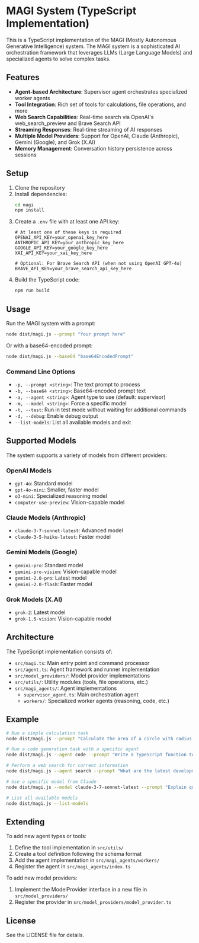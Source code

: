 # MAGI System (TypeScript Implementation)

This is a TypeScript implementation of the MAGI (Mostly Autonomous Generative Intelligence) system. The MAGI system is a sophisticated AI orchestration framework that leverages LLMs (Large Language Models) and specialized agents to solve complex tasks.

## Features

- **Agent-based Architecture**: Supervisor agent orchestrates specialized worker agents
- **Tool Integration**: Rich set of tools for calculations, file operations, and more
- **Web Search Capabilities**: Real-time search via OpenAI's web_search_preview and Brave Search API
- **Streaming Responses**: Real-time streaming of AI responses
- **Multiple Model Providers**: Support for OpenAI, Claude (Anthropic), Gemini (Google), and Grok (X.AI)
- **Memory Management**: Conversation history persistence across sessions

## Setup

1. Clone the repository
2. Install dependencies:
   ```bash
   cd magi
   npm install
   ```
3. Create a `.env` file with at least one API key:
   ```
   # At least one of these keys is required
   OPENAI_API_KEY=your_openai_key_here
   ANTHROPIC_API_KEY=your_anthropic_key_here
   GOOGLE_API_KEY=your_google_key_here
   XAI_API_KEY=your_xai_key_here
   
   # Optional: For Brave Search API (when not using OpenAI GPT-4o)
   BRAVE_API_KEY=your_brave_search_api_key_here
   ```
4. Build the TypeScript code:
   ```bash
   npm run build
   ```

## Usage

Run the MAGI system with a prompt:

```bash
node dist/magi.js --prompt "Your prompt here"
```

Or with a base64-encoded prompt:

```bash
node dist/magi.js --base64 "base64EncodedPrompt"
```

### Command Line Options

- `-p, --prompt <string>`: The text prompt to process
- `-b, --base64 <string>`: Base64-encoded prompt text
- `-a, --agent <string>`: Agent type to use (default: supervisor)
- `-m, --model <string>`: Force a specific model
- `-t, --test`: Run in test mode without waiting for additional commands
- `-d, --debug`: Enable debug output
- `--list-models`: List all available models and exit

## Supported Models

The system supports a variety of models from different providers:

### OpenAI Models
- `gpt-4o`: Standard model
- `gpt-4o-mini`: Smaller, faster model
- `o3-mini`: Specialized reasoning model
- `computer-use-preview`: Vision-capable model

### Claude Models (Anthropic)
- `claude-3-7-sonnet-latest`: Advanced model
- `claude-3-5-haiku-latest`: Faster model

### Gemini Models (Google)
- `gemini-pro`: Standard model
- `gemini-pro-vision`: Vision-capable model
- `gemini-2.0-pro`: Latest model
- `gemini-2.0-flash`: Faster model

### Grok Models (X.AI)
- `grok-2`: Latest model
- `grok-1.5-vision`: Vision-capable model

## Architecture

The TypeScript implementation consists of:

- `src/magi.ts`: Main entry point and command processor
- `src/agent.ts`: Agent framework and runner implementation
- `src/model_providers/`: Model provider implementations
- `src/utils/`: Utility modules (tools, file operations, etc.)
- `src/magi_agents/`: Agent implementations
  - `supervisor_agent.ts`: Main orchestration agent
  - `workers/`: Specialized worker agents (reasoning, code, etc.)

## Example

```bash
# Run a simple calculation task
node dist/magi.js --prompt "Calculate the area of a circle with radius 5"

# Run a code generation task with a specific agent
node dist/magi.js --agent code --prompt "Write a TypeScript function to check if a string is a palindrome"

# Perform a web search for current information
node dist/magi.js --agent search --prompt "What are the latest developments in AI research?"

# Use a specific model from Claude
node dist/magi.js --model claude-3-7-sonnet-latest --prompt "Explain quantum computing in simple terms"

# List all available models
node dist/magi.js --list-models
```

## Extending

To add new agent types or tools:

1. Define the tool implementation in `src/utils/`
2. Create a tool definition following the schema format
3. Add the agent implementation in `src/magi_agents/workers/`
4. Register the agent in `src/magi_agents/index.ts`

To add new model providers:

1. Implement the ModelProvider interface in a new file in `src/model_providers/`
2. Register the provider in `src/model_providers/model_provider.ts`

## License

See the LICENSE file for details.